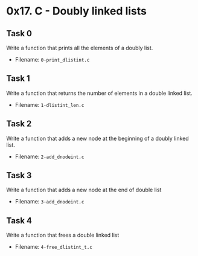 # 0x17. C - Doubly linked lists
## Task 0
Write a function that prints all the elements of a doubly list.
- Filename: `0-print_dlistint.c`
## Task 1
Write a function that returns the number of elements in a double linked list.
- Filename: `1-dlistint_len.c`
## Task 2
Write a function that adds a new node at the beginning of a doubly linked list.
- Filename: `2-add_dnodeint.c`
## Task 3
Write a function that adds a new node at the end of double list
- Filename: `3-add_dnodeint.c`
## Task 4
Write a function that frees a double linked list
- Filename: `4-free_dlistint_t.c`
